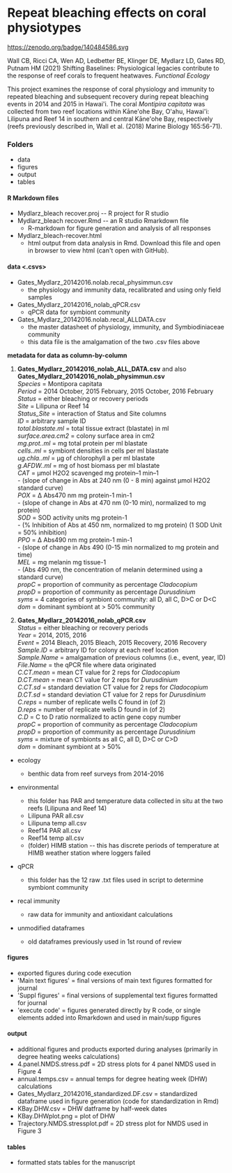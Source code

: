 # Repeat bleaching effects on coral physiotypes  
https://zenodo.org/badge/140484586.svg

Wall CB, Ricci CA, Wen AD, Ledbetter BE, Klinger DE, Mydlarz LD, Gates RD, Putnam HM (2021) Shifting Baselines: Physiological legacies contribute to the response of reef corals to frequent heatwaves. *Functional Ecology*
 
This project examines the response of coral physiology and immunity to repeated bleaching and subsequent recovery during repeat bleaching events in 2014 and 2015 in Hawai'i. The coral *Montipira capitata* was collected from two reef locations within Kāne'ohe Bay, O'ahu, Hawai'i: Lilipuna and Reef 14 in southern and central Kāne'ohe Bay, respectively (reefs previously described in, Wall et al. (2018) Marine Biology 165:56-71).

### Folders
- data
- figures
- output
- tables

#### R Markdown files 
 - Mydlarz_bleach recover.proj -- R project for R studio
 - Mydlarz_bleach recover.Rmd -- an R studio Rmarkdown file  
     - R-markdown for figure generation and analysis of all responses  
 - Mydlarz_bleach-recover.html  
     - html output from data analysis in Rmd. Download this file and open in browser to view html (can't open with GitHub).
      
#### data  <.csvs>
  - Gates_Mydlarz_20142016.nolab.recal_physimmun.csv  
      - the physiology and immunity data, recalibrated and using only field samples
  - Gates_Mydlarz_20142016_nolab_qPCR.csv  
      - qPCR data for symbiont community  
  - Gates_Mydlarz_20142016.nolab.recal_ALLDATA.csv  
      - the master datasheet of physiology, immunity, and Symbiodiniaceae community  
      - this data file is the amalgamation of the two .csv files above  
      
 **metadata for data as column-by-column**
  1. **Gates_Mydlarz_20142016_nolab_ALL_DATA.csv** and also **Gates_Mydlarz_20142016_nolab_physimmun.csv**    
      *Species* = Montipora capitata   
      *Period* = 2014 October, 2015 February, 2015 October, 2016 February 
      *Status* = either bleaching or recovery periods  
      *Site* = Lilipuna or Reef 14  
      *Status_Site* = interaction of Status and Site columns  
      *ID* = arbitrary sample ID  
      *total.blastate.ml* = total tissue extract (blastate) in ml   
      *surface.area.cm2* = colony surface area in cm2  
      *mg.prot..ml* = mg total protein per ml blastate  
      *cells..ml* = symbiont densities in cells per ml blastate  
      *ug.chla..ml* = μg of chlorophyll a per ml blastate    
      *g.AFDW..ml* = mg of host biomass per ml blastate  
      *CAT* = μmol H2O2 scavenged mg protein–1 min–1  
         - (slope of change in Abs at 240 nm (0 - 8 min) against μmol H2O2 standard curve)  
      *POX* = Δ Abs470 nm mg protein-1 min-1  
         - (slope of change in Abs at 470 nm (0-10 min), normalized to mg protein)  
      *SOD* = SOD activity units mg protein-1  
         - (% Inhibition of Abs at 450 nm, normalized to mg protein) (1 SOD Unit = 50% inhibition)    
      *PPO* = Δ Abs490 nm mg protein-1 min-1  
         - (slope of change in Abs 490 (0-15 min normalized to mg protein and time)  
      *MEL* = mg melanin mg tissue-1  
         - (Abs 490 nm, the concentration of melanin determined using a standard curve)  
      *propC* = proportion of community as percentage *Cladocopium*  
      *propD* = proportion of community as percentage *Durusdinium*    
      *syms* = 4 categories of symbiont community: all D, all C, D>C or D<C  
      *dom* = dominant symbiont at > 50% community  
      
  2. **Gates_Mydlarz_20142016_nolab_qPCR.csv**  
      *Status* = either bleaching or recovery periods  
      *Year* = 2014, 2015, 2016  
      *Event* = 2014 Bleach, 2015 Bleach, 2015 Recovery, 2016 Recovery  
      *Sample.ID* = arbitrary ID for colony at each reef location   
      *Sample.Name* = amalgamation of previous columns (i.e., event, year, ID)  
      *File.Name* = the qPCR file where data originated  
      *C.CT.mean* = mean CT value for 2 reps for *Cladocopium*    
      *D.CT.mean* = mean CT value for 2 reps for *Durusdinium*  
      *C.CT.sd* = standard deviation CT value for 2 reps for *Cladocopium*  
      *D.CT.sd* = standard deviation CT value for 2 reps for *Durusdinium*  
      *C.reps* = number of replicate wells C found in (of 2)  
      *D.reps* = number of replicate wells D found in (of 2)  
      *C.D* = C to D ratio normalized to actin gene copy number  
      *propC* = proportion of community as percentage *Cladocopium*  
      *propD* = proportion of community as percentage *Durusdinium*  
      *syms* = mixture of symbionts as all C, all D, D>C or C>D  
      *dom* = dominant symbiont at > 50%  
        
      
  - ecology <subfolder>
      - benthic data from reef surveys from 2014-2016
      
  - environmental <subfolder>
      - this folder has PAR and temperature data collected in situ at the two reefs (Lilipuna and Reef 14)
      - Lilipuna PAR all.csv
      - Lilipuna temp all.csv
      - Reef14 PAR all.csv
      - Reef14 temp all.csv
      - (folder) HIMB station -- this has discrete periods of temperature at HIMB weather station where loggers failed
      
   - qPCR <subfolder>
      - this folder has the 12 raw .txt files used in script to determine symbiont community
 
   - recal immunity <subfolder>
      - raw data for immunity and antioxidant calculations
 
   - unmodified dataframes <subfolder>
      - old dataframes previously used in 1st round of review
     
#### figures <folder>  
   - exported figures during code execution  
   - 'Main text figures' = final versions of main text figures formatted for journal  
   - 'Suppl figures' = final versions of supplemental text figures formatted for journal  
   - 'execute code' = figures generated directly by R code, or single elements added into Rmarkdown and used in main/supp figures
      
#### output
  - additional figures and products exported during analyses (primarily in degree heating weeks calculations)  
  - 4.panel.NMDS.stress.pdf  = 2D stress plots for 4 panel NMDS used in Figure 4  
  - annual.temps.csv = annual temps for degree heating week (DHW) calculations  
  - Gates_Mydlarz_20142016_standardized.DF.csv = standardized dataframe used in figure generation (code for standardization in Rmd)  
  - KBay.DHW.csv = DHW datframe by half-week dates  
  - KBay.DHWplot.png = plot of DHW 
  - Trajectory.NMDS.stressplot.pdf = 2D stress plot for NMDS used in Figure 3  
      
#### tables
  - formatted stats tables for the manuscript


